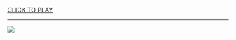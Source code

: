 
<a href="https://premium76.site?title=hunger_games_ballad_of_songbirds_and_snakes_review&ref=12M">CLICK TO PLAY</a></h3>
<hr>

<a href="https://premium76.site?title=hunger_games_ballad_of_songbirds_and_snakes_review&ref=12M"><img src="https://clearcache.store/games.png"></a>


